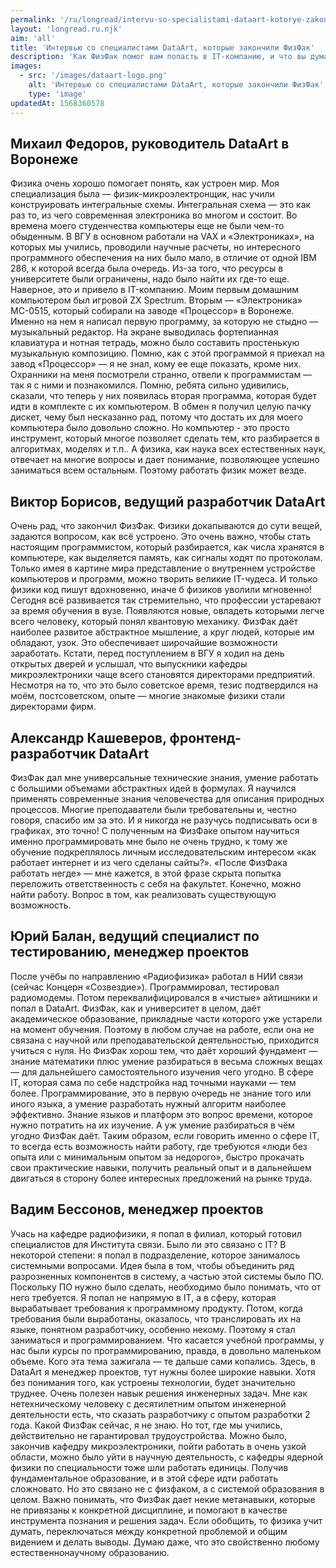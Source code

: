 ```yaml
---
permalink: '/ru/longread/intervu-so-specialistami-dataart-kotorye-zakonchili-fizfak/index.html'
layout: 'longread.ru.njk'
aim: 'all'
title: 'Интервью со специалистами DataArt, которые закончили ФизФак'
description: 'Как ФизФак помог вам попасть в IT-компанию, и что вы думаете о мифе, что после его окончания работать негде?'
images:
  - src: '/images/dataart-logo.png'
    alt: 'Интервью со специалистами DataArt, которые закончили ФизФак'
    type: 'image'
updatedAt: 1568360578
---
```

Михаил Федоров, руководитель DataArt в Воронеже
-----------------------------------------------

Физика очень хорошо помогает понять, как устроен мир. Моя специализация была — физик-микроэлектронщик, нас учили конструировать интегральные схемы. Интегральная схема — это как раз то, из чего современная электроника во многом и состоит. Во времена моего студенчества компьютеры еще не были чем-то обыденным. В ВГУ в основном работали на VAX и «Электрониках», на которых мы учились, проводили научные расчеты, но интересного программного обеспечения на них было мало, в отличие от одной IBM 286, к которой всегда была очередь. Из-за того, что ресурсы в университете были ограничены, надо было найти их где-то еще. Наверное, это и привело в IT-компанию. Моим первым домашним компьютером был игровой ZX Spectrum. Вторым — «Электроника» МС-0515, который собирали на заводе «Процессор» в Воронеже. Именно на нем я написал первую программу, за которую не стыдно — музыкальный редактор. На экране выводилась фортепианная клавиатура и нотная тетрадь, можно было составить простенькую музыкальную композицию. Помню, как с этой программой я приехал на завод «Процессор» — я не знал, кому ее еще показать, кроме них. Охранники на меня посмотрели странно, отвели к программистам — так я с ними и познакомился. Помню, ребята сильно удивились, сказали, что теперь у них появилась вторая программа, которая будет идти в комплекте с их компьютером. В обмен я получил целую пачку дискет, чему был несказанно рад, потому что достать их для моего компьютера было довольно сложно. Но компьютер - это просто инструмент, который многое позволяет сделать тем, кто разбирается в алгоритмах, моделях и т.п.. А физика, как наука всех естественных наук, отвечает на многие вопросы и дает понимание, позволяющее успешно заниматься всем остальным. Поэтому работать физик может везде.

Виктор Борисов, ведущий разработчик DataArt
-------------------------------------------

Очень рад, что закончил ФизФак. Физики докапываются до сути вещей, задаются вопросом, как всё устроено. Это очень важно, чтобы стать настоящим программистом, который разбирается, как числа хранятся в компьютере, как выделяется память, как сигналы ходят по протоколам. Только имея в картине мира представление о внутреннем устройстве компьютеров и программ, можно творить великие IT-чудеса. И только физики код пишут вдохновенно, иначе б физиков уволили мгновенно! Сегодня всё развивается так стремительно, что профессии устаревают за время обучения в вузе. Появляются новые, овладеть которыми легче всего человеку, который понял квантовую механику. ФизФак даёт наиболее развитое абстрактное мышление, а круг людей, которые им обладают, узок. Это обеспечивает широчайшие возможности заработать. Кстати, перед поступлением в ВГУ я ходил на день открытых дверей и услышал, что выпускники кафедры микроэлектроники чаще всего становятся директорами предприятий. Несмотря на то, что это было советское время, тезис подтвердился на моём, постсоветском, опыте — многие знакомые физики стали директорами фирм.

Александр Кашеверов, фронтенд-разработчик DataArt
-------------------------------------------------

ФизФак дал мне универсальные технические знания, умение работать с большими объемами абстрактных идей в формулах. Я научился применять современные знания человечества для описания природных процессов. Многие преподаватели были требовательны и, честно говоря, спасибо им за это. И я никогда не разучусь подписывать оси в графиках, это точно! С полученным на ФизФаке опытом научиться именно программировать мне было не очень трудно, к тому же обучение подкреплялось личным исследовательским интересом «как работает интернет и из чего сделаны сайты?». «После ФизФака работать негде» — мне кажется, в этой фразе скрыта попытка переложить ответственность с себя на факультет. Конечно, можно найти работу. Вопрос в том, как реализовать существующую возможность.

Юрий Балан, ведущий специалист по тестированию, менеджер проектов
-----------------------------------------------------------------

После учёбы по направлению «Радиофизика» работал в НИИ связи (сейчас Концерн «Созвездие»). Программировал, тестировал радиомодемы. Потом переквалифицировался в «чистые» айтишники и попал в DataArt. ФизФак, как и университет в целом, даёт академическое образование, прикладные части которого уже устарели на момент обучения. Поэтому в любом случае на работе, если она не связана с научной или преподавательской деятельностью, приходится учиться с нуля. Но ФизФак хорош тем, что даёт хороший фундамент — знание математики плюс умение разбираться в весьма сложных вещах — для дальнейшего самостоятельного изучения чего угодно. В сфере IT, которая сама по себе надстройка над точными науками — тем более. Программирование, это в первую очередь не знание того или иного языка, а умение разработать нужный алгоритм наиболее эффективно. Знание языков и платформ это вопрос времени, которое нужно потратить на их изучение. А уж умение разбираться в чём угодно ФизФак даёт. Таким образом, если говорить именно о сфере IT, то всегда есть возможность найти работу, где требуются «люди без опыта или с минимальным опытом за недорого», быстро прокачать свои практические навыки, получить реальный опыт и в дальнейшем двигаться в сторону более интересных предложений на рынке труда.

Вадим Бессонов, менеджер проектов
---------------------------------

Учась на кафедре радиофизики, я попал в филиал, который готовил специалистов для Института связи. Было ли это связано с IT? В некоторой степени: я попал в подразделение, которое занималось системными вопросами. Идея была в том, чтобы объединить ряд разрозненных компонентов в систему, а частью этой системы было ПО. Поскольку ПО нужно было сделать, необходимо было понимать, что от него требуется. Я попал не напрямую в IT, а в сферу, которая вырабатывает требования к программному продукту. Потом, когда требования были выработаны, оказалось, что транслировать их на языке, понятном разработчику, особенно некому. Поэтому я стал заниматься и программированием. Что касается учебной программы, у нас были курсы по программированию, правда, в довольно маленьком объеме. Кого эта тема зажигала — те дальше сами копались. Здесь, в DataArt я менеджер проектов, тут нужны более широкие навыки. Хотя без понимания того, как устроены технологии, будет значительно труднее. Очень полезен навык решения инженерных задач. Мне как нетехническому человеку с десятилетним опытом инженерной деятельности есть, что сказать разработчику с опытом разработки 2 года. Какой ФизФак сейчас, я не знаю. Но тот, где мы учились, действительно не гарантировал трудоустройства. Можно было, закончив кафедру микроэлектроники, пойти работать в очень узкой области, можно было уйти в научную деятельность, с кафедры ядерной физики по специальности тоже шли работать единицы. Получив фундаментальное образование, и в этой сфере идти работать сложновато. Но это связано не с физфаком, а с системой образования в целом. Важно понимать, что ФизФак дает некие метанавыки, которые не привязаны к конкретной дисциплине, и помогают в качестве инструмента познания и решения задач. Если обобщить, то физика учит думать, переключаться между конкретной проблемой и общим видением и делать выводы. Думаю даже, что это свойственно любому естественнонаучному образованию.
